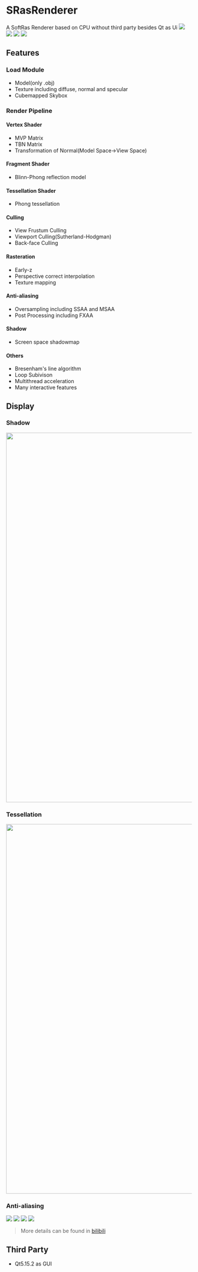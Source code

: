 # SRasRenderer

A SoftRas Renderer based on CPU without third party besides Qt as Ui
<img src="Display/display2.png">
<img src="Display/display1.png">
<img src="Display/display3.png">
<img src="Display/display4.png">

## Features

### Load Module

* Model(only .obj)
* Texture including diffuse, normal and specular
* Cubemapped Skybox

### Render Pipeline

#### Vertex Shader

* MVP Matrix
* TBN Matrix
* Transformation of Normal(Model Space->View Space)


#### Fragment Shader

* Blinn-Phong reflection model


#### Tessellation Shader

* Phong tessellation


#### Culling

* View Frustum Culling
* Viewport Culling(Sutherland-Hodgman)
* Back-face Culling


#### Rasteration

* Early-z
* Perspective correct interpolation
* Texture mapping


#### Anti-aliasing

* Oversampling including SSAA and MSAA
* Post Processing including FXAA


#### Shadow
* Screen space shadowmap


#### Others
* Bresenham's line algorithm
* Loop Subivison
* Multithread acceleration
* Many interactive features


## Display

### Shadow

<img src="Display/shadowmap.gif" width="1000">

### Tessellation

<img src="Display/tessellation.gif" width="1000">

### Anti-aliasing

<img src="Display/aliasing.png"> <img src="Display/SSAA.png">
<img src="Display/MSAA.png"> <img src="Display/FXAA.png">

> More details can be found in [bilibili](https://www.bilibili.com/video/BV1yV4y1o74Z/?spm_id_from=333.999.0.0&vd_source=ec940e3d5e3d806957bf612f56681ee5)
## Third Party

* Qt5.15.2 as GUI
